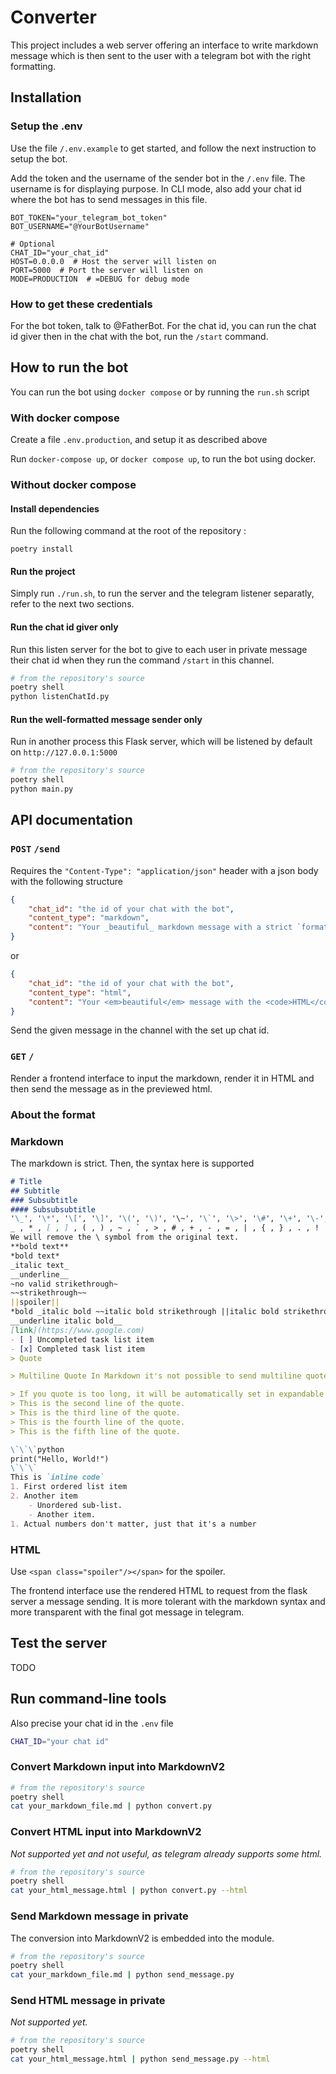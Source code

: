 # Converter

This project includes a web server offering an interface to write markdown 
message which is then sent to the user with a telegram bot with the right
formatting.

## Installation

### Setup the .env 

Use the file `/.env.example` to get started, and follow the next instruction to
setup the bot.

Add the token and the username of the sender bot in the `/.env` file. The
username is for displaying purpose.
In CLI mode, also add your chat id where the bot has to send messages in this
file.

```env
BOT_TOKEN="your_telegram_bot_token"
BOT_USERNAME="@YourBotUsername"

# Optional
CHAT_ID="your_chat_id"
HOST=0.0.0.0  # Host the server will listen on
PORT=5000  # Port the server will listen on
MODE=PRODUCTION  # =DEBUG for debug mode
```

### How to get these credentials

For the bot token, talk to @FatherBot. For the chat id, you can run the chat id
giver then in the chat with the bot, run the `/start` command.

## How to run the bot

You can run the bot using `docker compose` or by running the `run.sh` script

### With docker compose

Create a file `.env.production`, and setup it as described above 

Run `docker-compose up`, or `docker compose up`, to run the bot using docker.

### Without docker compose

#### Install dependencies

Run the following command at the root of the repository :

```
poetry install
```

#### Run the project

Simply run `./run.sh`, to run the server and the telegram listener separatly,
refer to the next two sections.


#### Run the chat id giver only

Run this listen server for the bot to give to each user in private message
their chat id when they run the command `/start` in this channel.

```sh
# from the repository's source
poetry shell
python listenChatId.py
```

#### Run the well-formatted message sender only

Run in another process this Flask server, which will be listened by default on `http://127.0.0.1:5000`

```sh
# from the repository's source
poetry shell
python main.py
```

## API documentation

### `POST` `/send`

Requires the `"Content-Type": "application/json"` header with a json body with
the following structure

```json
{
    "chat_id": "the id of your chat with the bot",
    "content_type": "markdown",
    "content": "Your _beautiful_ markdown message with a strict `format`."
}
```

or

```json
{
    "chat_id": "the id of your chat with the bot",
    "content_type": "html",
    "content": "Your <em>beautiful</em> message with the <code>HTML</code> <strong>format</strong>."
}
```

Send the given message in the channel with the set up chat id.

### `GET` `/`

Render a frontend interface to input the markdown, render it in HTML and then
send the message as in the previewed html.

### About the format

### Markdown

The markdown is strict. Then, the syntax here is supported

```md
# Title
## Subtitle
### Subsubtitle
#### Subsubsubtitle
'\_', '\*', '\[', '\]', '\(', '\)', '\~', '\`', '\>', '\#', '\+', '\-', '\=', '\|', '\{', '\}', '\.', '\!'
_ , * , [ , ] , ( , ) , ~ , ` , > , # , + , - , = , | , { , } , . , !
We will remove the \ symbol from the original text.
**bold text**
*bold text*
_italic text_
__underline__
~no valid strikethrough~
~~strikethrough~~
||spoiler||
*bold _italic bold ~~italic bold strikethrough ||italic bold strikethrough spoiler||~~ __underline italic bold___ bold*
__underline italic bold__
[link](https://www.google.com)
- [ ] Uncompleted task list item
- [x] Completed task list item
> Quote

> Multiline Quote In Markdown it's not possible to send multiline quote in telegram without using code block or html tag but telegramify_markdown can do it.

> If you quote is too long, it will be automatically set in expandable citation. 
> This is the second line of the quote.
> This is the third line of the quote.
> This is the fourth line of the quote.
> This is the fifth line of the quote.

\`\`\`python
print("Hello, World!")
\`\`\`
This is `inline code`
1. First ordered list item
2. Another item
    - Unordered sub-list.
    - Another item.
1. Actual numbers don't matter, just that it's a number
```

### HTML

Use `<span class="spoiler"/></span>` for the spoiler.

The frontend interface use the rendered HTML to request from the flask server a
message sending. It is more tolerant with the markdown syntax and more
transparent with the final got message in telegram.

## Test the server

TODO

## Run command-line tools

Also precise your chat id in the `.env` file

```sh
CHAT_ID="your chat id"
```

### Convert Markdown input into MarkdownV2

```sh
# from the repository's source
poetry shell
cat your_markdown_file.md | python convert.py
```

### Convert HTML input into MarkdownV2

*Not supported yet and not useful, as telegram already supports some html.*

```sh
# from the repository's source
poetry shell
cat your_html_message.html | python convert.py --html
```

### Send Markdown message in private

The conversion into MarkdownV2 is embedded into the module.

```sh
# from the repository's source
poetry shell
cat your_markdown_file.md | python send_message.py
```

### Send HTML message in private

*Not supported yet.*

```sh
# from the repository's source
poetry shell
cat your_html_message.html | python send_message.py --html
```
